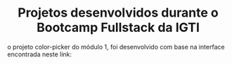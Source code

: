 <h1 align="center">Projetos desenvolvidos durante o Bootcamp Fullstack da IGTI</h1>

<p>o projeto color-picker do módulo 1, foi desenvolvido com base na interface encontrada neste link: <a href="https://www.w3schools.com/colors/colors_picker.asp"></a></p>




